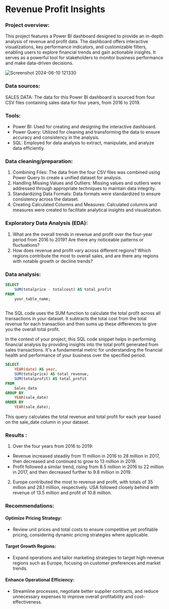 # Revenue Profit Insights

### Project overview:

This project features a Power BI dashboard designed to provide an in-depth analysis of revenue and profit data. The dashboard offers interactive visualizations, key performance indicators, and customizable filters, enabling users to explore financial trends and gain actionable insights. It serves as a powerful tool for stakeholders to monitor business performance and make data-driven decisions.

![Screenshot 2024-06-10 121330](https://github.com/Bharath-Suresh-16/Data-Analyst/assets/172239174/3635122f-19f0-4da2-b9b5-6c33d414805c)


### Data sources:

SALES DATA: The data for this Power BI dashboard is sourced from four CSV files containing sales data for four years, from 2016 to 2019.



### Tools:

- Power BI: Used for creating and designing the interactive dashboard.
- Power Query: Utilized for cleaning and transforming the data to ensure accuracy and consistency in the analysis.
- SQL: Employed for data analysis to extract, manipulate, and analyze data efficiently.

### Data cleaning/preparation:

1. Combining Files: The data from the four CSV files was combined using Power Query to create a unified dataset for analysis.
2. Handling Missing Values and Outliers: Missing values and outliers were addressed through appropriate techniques to maintain data integrity.
3. Standardizing Data Formats: Data formats were standardized to ensure consistency across the dataset.
4. Creating Calculated Columns and Measures: Calculated columns and measures were created to facilitate analytical insights and visualization.

### Exploratory Data Analysis (EDA):

1. What are the overall trends in revenue and profit over the four-year period from 2016 to 2019? Are there any noticeable patterns or fluctuations?
2. How does revenue and profit vary across different regions? Which regions contribute the most to overall sales, and are there any regions with notable growth or decline trends?
   
### Data analysis:

```sql
SELECT 
    SUM(totalprice - totalcost) AS total_profit
FROM 
    your_table_name;
    
```

The SQL code uses the SUM function to calculate the total profit across all transactions in your dataset. It subtracts the total cost from the total revenue for each transaction and then sums up these differences to give you the overall total profit.

In the context of your project, this SQL code snippet helps in performing financial analysis by providing insights into the total profit generated from sales transactions. It's a fundamental metric for understanding the financial health and performance of your business over the specified period.

```sql
SELECT 
    YEAR(date) AS year,
    SUM(totalprice) AS total_revenue,
    SUM(totalprofit) AS total_profit
FROM 
    Sales_data
GROUP BY 
    YEAR(sale_date)
ORDER BY 
    YEAR(sale_date);
```
This query calculates the total revenue and total profit for each year based on the sale_date column in your dataset.

###  Results :

1. Over the four years from 2016 to 2019:
- Revenue increased steadily from 11 million in 2016 to 28 million in 2017, then decreased and continued to grow to 13 million in 2019.
- Profit followed a similar trend, rising from 8.5 million in 2016 to 22 million in 2017, and then decreased further to 9.8 million in 2019.

2. Europe contributed the most to revenue and profit, with totals of 35 million and 28.1 million, respectively.
USA followed closely behind with revenue of 13.5 million and profit of 10.8 million.

### Recommendations:

#### Optimize Pricing Strategy:
- Review unit prices and total costs to ensure competitive yet profitable pricing, considering dynamic pricing strategies where applicable.
#### Target Growth Regions: 
- Expand operations and tailor marketing strategies to target high-revenue regions such as Europe, focusing on customer preferences and market trends.
####  Enhance Operational Efficiency:
- Streamline processes, negotiate better supplier contracts, and reduce unnecessary expenses to improve overall profitability and cost-effectiveness.







